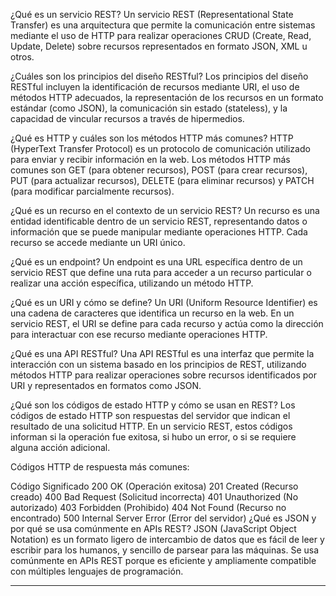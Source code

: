 ¿Qué es un servicio REST?
Un servicio REST (Representational State Transfer) es una arquitectura que permite la comunicación entre sistemas mediante el uso de HTTP para realizar operaciones CRUD (Create, Read, Update, Delete) sobre recursos representados en formato JSON, XML u otros.

¿Cuáles son los principios del diseño RESTful?
Los principios del diseño RESTful incluyen la identificación de recursos mediante URI, el uso de métodos HTTP adecuados, la representación de los recursos en un formato estándar (como JSON), la comunicación sin estado (stateless), y la capacidad de vincular recursos a través de hipermedios.

¿Qué es HTTP y cuáles son los métodos HTTP más comunes?
HTTP (HyperText Transfer Protocol) es un protocolo de comunicación utilizado para enviar y recibir información en la web. Los métodos HTTP más comunes son GET (para obtener recursos), POST (para crear recursos), PUT (para actualizar recursos), DELETE (para eliminar recursos) y PATCH (para modificar parcialmente recursos).

¿Qué es un recurso en el contexto de un servicio REST?
Un recurso es una entidad identificable dentro de un servicio REST, representando datos o información que se puede manipular mediante operaciones HTTP. Cada recurso se accede mediante un URI único.

¿Qué es un endpoint?
Un endpoint es una URL específica dentro de un servicio REST que define una ruta para acceder a un recurso particular o realizar una acción específica, utilizando un método HTTP.

¿Qué es un URI y cómo se define?
Un URI (Uniform Resource Identifier) es una cadena de caracteres que identifica un recurso en la web. En un servicio REST, el URI se define para cada recurso y actúa como la dirección para interactuar con ese recurso mediante operaciones HTTP.

¿Qué es una API RESTful?
Una API RESTful es una interfaz que permite la interacción con un sistema basado en los principios de REST, utilizando métodos HTTP para realizar operaciones sobre recursos identificados por URI y representados en formatos como JSON.

¿Qué son los códigos de estado HTTP y cómo se usan en REST?
Los códigos de estado HTTP son respuestas del servidor que indican el resultado de una solicitud HTTP. En un servicio REST, estos códigos informan si la operación fue exitosa, si hubo un error, o si se requiere alguna acción adicional.

Códigos HTTP de respuesta más comunes:

Código	Significado
200	OK (Operación exitosa)
201	Created (Recurso creado)
400	Bad Request (Solicitud incorrecta)
401	Unauthorized (No autorizado)
403	Forbidden (Prohibido)
404	Not Found (Recurso no encontrado)
500	Internal Server Error (Error del servidor)
¿Qué es JSON y por qué se usa comúnmente en APIs REST?
JSON (JavaScript Object Notation) es un formato ligero de intercambio de datos que es fácil de leer y escribir para los humanos, y sencillo de parsear para las máquinas. Se usa comúnmente en APIs REST porque es eficiente y ampliamente compatible con múltiples lenguajes de programación.
________